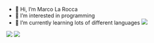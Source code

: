 - 👋 Hi, I’m Marco La Rocca
- 👀 I’m interested in programming
- 🌱 I’m currently learning lots of different languages
[![](<[badge_url](https://img.shields.io/badge/HTML-239120?style=for-the-badge&logo=html5&logoColor=white)>)](<hyperlink>)

<img src="https://github-readme-stats.vercel.app/api?username=marcotherock&show_icons=true"/>
<img src="https://github-readme-stats.vercel.app/api/top-langs?username=marcotherock"&layout=compact"/>
